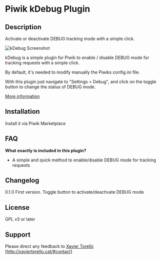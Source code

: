 # Piwik kDebug Plugin

## Description

Activate or deactivate DEBUG tracking mode with a simple click.

![kDebug Screenshot](http://xaviertorello.cat/img/projects/kDebugEN.png "kDebug toogle")

kDebug is a simple plugin for Piwik to enable / disable DEBUG mode for tracking requests with a simple click.

By default, it's needed to modify manually the Piwiks config.ini file.

With this plugin just navigate to "Settings > Debug", and click on the toggle button to change the status of DEBUG mode.

[More information](http://xaviertorello.cat/#portfolio "Xavier Torelló Porfolio")



## Installation

Install it via Piwik Marketplace


## FAQ

__What exactly is included in this plugin?__

* A simple and quick method to enable/disable DEBUG mode for tracking requests


## Changelog

0.1.0 First version. Toggle button to activate/deactivate DEBUG mode


## License

GPL v3 or later


## Support

Please direct any feedback to [Xavier Torelló](http://xaviertorello.cat "Xavier Torelló") [http://xaviertorello.cat/#contact]
